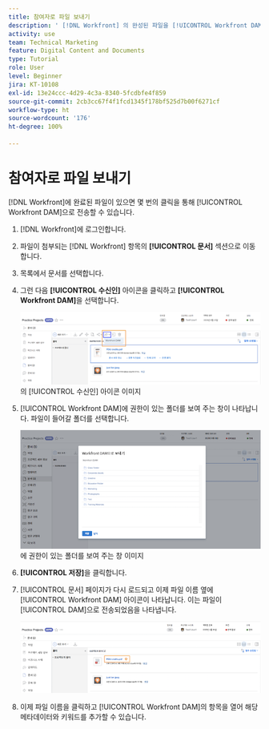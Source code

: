 ```yaml
---
title: 참여자로 파일 보내기
description: ' [!DNL Workfront] 의 완성된 파일을 [!UICONTROL Workfront DAM]으로 전송하는 방법을 배웁니다.'
activity: use
team: Technical Marketing
feature: Digital Content and Documents
type: Tutorial
role: User
level: Beginner
jira: KT-10108
exl-id: 13e24ccc-4d29-4c3a-8340-5fcdbfe4f859
source-git-commit: 2cb3cc67f4f1fcd1345f178bf525d7b00f6271cf
workflow-type: ht
source-wordcount: '176'
ht-degree: 100%

---
```


# 참여자로 파일 보내기

[!DNL Workfront]에 완료된 파일이 있으면 몇 번의 클릭을 통해 [!UICONTROL Workfront DAM]으로 전송할 수 있습니다.

1. [!DNL Workfront]에 로그인합니다.
1. 파일이 첨부되는 [!DNL Workfront] 항목의 **[!UICONTROL 문서]** 섹션으로 이동합니다.
1. 목록에서 문서를 선택합니다.
1. 그런 다음 **[!UICONTROL 수신인]** 아이콘을 클릭하고 **[!UICONTROL Workfront DAM]**&#x200B;을 선택합니다.

   ![[!DNL Workfront]](assets/04-send-to-wrkfront-dam.png)의 [!UICONTROL 수신인] 아이콘 이미지

1. [!UICONTROL Workfront DAM]에 권한이 있는 폴더를 보여 주는 창이 나타납니다. 파일이 들어갈 폴더를 선택합니다.

   ![[!UICONTROL Workfront DAM]](assets/05-workfront-dam-folders.png)에 권한이 있는 폴더를 보여 주는 창 이미지

1. **[!UICONTROL 저장]**&#x200B;을 클릭합니다.
1. [!UICONTROL 문서] 페이지가 다시 로드되고 이제 파일 이름 옆에 [!UICONTROL Workfront DAM] 아이콘이 나타납니다. 이는 파일이 [!UICONTROL DAM]으로 전송되었음을 나타냅니다.

   ![파일 이름 옆에 나타나는 [!UICONTROL Workfront DAM] 아이콘의 이미지](assets/06-dam-logo.png)

1. 이제 파일 이름을 클릭하고 [!UICONTROL Workfront DAM]의 항목을 열어 해당 메타데이터와 키워드를 추가할 수 있습니다.
